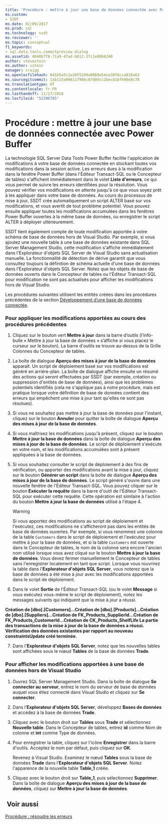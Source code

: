 ```yaml
---
title: 'Procédure : mettre à jour une base de données connectée avec Power Buffer | Microsoft Docs'
ms.custom:
- SSDT
ms.date: 02/09/2017
ms.prod: sql
ms.technology: ssdt
ms.reviewer: ''
ms.topic: conceptual
f1_keywords:
- sql.data.tools.commitpreview.dialog
ms.assetid: 4048b7f8-71a9-47ad-b812-3fc1e8066240
author: stevestein
ms.author: sstein
manager: craigg
ms.openlocfilehash: 6d1b5a5c1a20f52d9a0060e54ce38f6cca816a63
ms.sourcegitcommit: 1ab115a906117966c07d89cc2becb1bf690e8c78
ms.translationtype: HT
ms.contentlocale: fr-FR
ms.lasthandoff: 11/27/2018
ms.locfileid: "52396785"
---
```

# <a name="how-to-update-a-connected-database-with-power-buffer"></a>Procédure : mettre à jour une base de données connectée avec Power Buffer
La technologie SQL Server Data Tools Power Buffer facilite l'application de modifications à votre base de données connectée en stockant toutes vos modifications dans la session active. Les erreurs dues à la modification dans la fenêtre Power Buffer (dans l'Éditeur Transact\-SQL ou le Concepteur de tables) s'affichent immédiatement dans le volet **Liste d'erreurs**, ce qui vous permet de suivre les erreurs identifiées pour la résolution. Vous pouvez vérifier vos modifications en attente jusqu'à ce que vous soyez prêt à les appliquer dans votre base de données. Au cours du processus de mise à jour, SSDT crée automatiquement un script ALTER basé sur vos modifications, et vous avertit de tout problème potentiel. Vous pouvez ensuite appliquer toutes les modifications accumulées dans les fenêtres Power Buffer ouvertes à la même base de données, ou enregistrer le script ALTER à déployer ultérieurement.  
  
SSDT tient également compte de toute modification apportée à votre schéma de base de données hors de Visual Studio. Par exemple, si vous ajoutez une nouvelle table à une base de données existante dans SQL Server Management Studio, cette modification s'affiche immédiatement dans l'Explorateur d'objets SQL Server de Visual Studio sans actualisation manuelle. La fonctionnalité de détection de dérive garantit que vous consultez toujours la définition de schéma actuelle d'une base de données dans l'Explorateur d'objets SQL Server. Notez que les objets de base de données ouverts dans le Concepteur de tables ou l'Éditeur Transact\-SQL pour modification ne sont pas actualisés pour afficher les modifications hors de Visual Studio.  
  
Les procédures suivantes utilisent les entités créées dans les procédures précédentes de la section [Développement d’une base de données connectée](../ssdt/connected-database-development.md).  
  
### <a name="to-apply-the-changes-made-in-the-previous-procedures"></a>Pour appliquer les modifications apportées au cours des procédures précédentes  
  
1.  Cliquez sur le bouton vert **Mettre à jour** dans la barre d’outils (l’info-bulle « Mettre à jour la base de données » s’affiche si vous placez le curseur sur le bouton). La barre d'outils se trouve au-dessus de la Grille Colonnes du Concepteur de tables.  
  
2.  La boîte de dialogue **Aperçu des mises à jour de la base de données** apparaît. Un script de déploiement basé sur vos modifications est généré en arrière-plan. La boîte de dialogue affiche ensuite un résumé des actions qui seront effectuées par SSDT (par exemple, création ou suppression d'entités de base de données), ainsi que les problèmes potentiels identifiés (cela ne s'applique pas à notre procédure, mais est pratique lorsque votre définition de base de données contient des erreurs qui empêchent une mise à jour tant qu'elles ne sont pas résolues).  
  
3.  Si vous ne souhaitez pas mettre à jour la base de données pour l'instant, cliquez sur le bouton **Annuler** pour quitter la boîte de dialogue **Aperçu des mises à jour de la base de données**.  
  
4.  Si vous maîtrisez les modifications jusqu'à présent, cliquez sur le bouton **Mettre à jour la base de données** dans la boîte de dialogue **Aperçu des mises à jour de la base de données**. Le script de déploiement s'exécute en votre nom, et les modifications accumulées sont à présent appliquées à la base de données.  
  
5.  Si vous souhaitez consulter le script de déploiement à des fins de vérification, ou apporter des modifications avant la mise à jour, cliquez sur le bouton **Générer un script** dans la boîte de dialogue **Aperçu des mises à jour de la base de données**. Le script généré s'ouvre dans une nouvelle fenêtre de l'Éditeur Transact\-SQL. Vous pouvez cliquer sur le bouton **Exécuter la requête** dans la barre d'outil de l'Éditeur Transact\-SQL pour exécuter cette requête. Cette opération est similaire à l'action du bouton **Mettre à jour la base de données** utilisé à l'étape 4.  
  
    > [!WARNING]  
    > Si vous apportez des modifications au script de déploiement et l'exécutez, ces modifications ne s'afficheront pas dans les entités de base de données ouvertes. Par exemple, si vous renommez une colonne de la table `Customers` dans le script de déploiement et l'exécutez pour mettre à jour la base de données, et si la table `Customers` est ouverte dans le Concepteur de tables, le nom de la colonne sera encore l'ancien nom utilisé lorsque vous avez cliqué sur le bouton **Mettre à jour la base de données**. Vous devez fermer manuellement le Concepteur de tables sans l'enregistrer localement en tant que script. Lorsque vous rouvrirez la table dans l'**Explorateur d'objets SQL Server**, vous noterez que la base de données a été mise à jour avec les modifications apportées dans le script de déploiement.  
  
6.  Dans le volet **Sortie** de l'Éditeur Transact\-SQL (ou le volet **Message** si vous exécutez vous-même le script de déploiement), notez les messages suivants qui indiquent que la mise à jour a réussi.  
  
**Création de [dbo].[Customers]...Création de [dbo].[Products]...Création de [dbo].[Suppliers]...Création de FK_Products_SupplierId...Création de FK_Products_CustomerId...Création de CK_Products_ShelfLife La partie des transactions de la mise à jour de la base de données a réussi. Vérification des données existantes par rapport au nouveau constraintsUpdate créé terminée.**  
  
7.  Dans l'**Explorateur d'objets SQL Server**, notez que les nouvelles tables sont affichées sous le nœud **Tables** de la base de données **Trade**.  
  
### <a name="to-view-changes-made-to-a-database-outside-visual-studio"></a>Pour afficher les modifications apportées à une base de données hors de Visual Studio  
  
1.  Ouvrez SQL Server Management Studio. Dans la boîte de dialogue **Se connecter au serveur**, entrez le nom du serveur de base de données auquel vous étiez connecté dans Visual Studio et cliquez sur **Se connecter**.  
  
2.  Dans l’**Explorateur d'objets SQL Server**, développez **Bases de données** et accédez à la base de données **Trade**.  
  
3.  Cliquez avec le bouton droit sur **Tables** sous **Trade** et sélectionnez **Nouvelle table**. Dans le Concepteur de tables, entrez **id** comme Nom de colonne et **int** comme Type de données.  
  
4.  Pour enregistrer la table, cliquez sur l'icône **Enregistrer** dans la barre d'outils. Acceptez le nom par défaut, puis cliquez sur **OK**.  
  
    Revenez à Visual Studio. Examinez le nœud **Tables** sous la base de données **Trade** dans l’**Explorateur d'objets SQL Server**. Notez l'apparence de la nouvelle table **Table_1** créée.  
  
5.  Cliquez avec le bouton droit sur **Table_1**, puis sélectionnez **Supprimer**. Dans la boîte de dialogue **Aperçu des mises à jour de la base de données**, cliquez sur **Mettre à jour la base de données**.  
  
## <a name="see-also"></a> Voir aussi  
[Procédure : résoudre les erreurs](../ssdt/how-to-fix-errors.md)  
  
